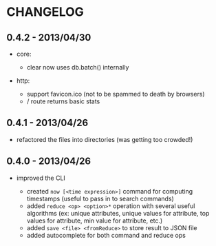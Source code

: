 # CHANGELOG



## 0.4.2 - 2013/04/30

* core:
    * clear now uses db.batch() internally

* http:
    * support favicon.ico (not to be spammed to death by browsers)
    * / route returns basic stats



## 0.4.1 - 2013/04/26

* refactored the files into directories (was getting too crowded!)



## 0.4.0 - 2013/04/26

* improved the CLI
    
    * created `now [<time expression>]` command for computing timestamps (useful to pass in to search commands)
    * added `reduce <op> <option>*` operation with several useful algorithms (ex: unique attributes, unique values for attribute, top values for attribute, min value for attribute, etc.)
    * added `save <file> <fromReduce>` to store result to JSON file
    * added autocomplete for both command and reduce ops
